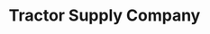 ---
title: "Tractor Supply Company"
url: /rochester-hills/tractor-supply-company/
shop: Dorfladen
---